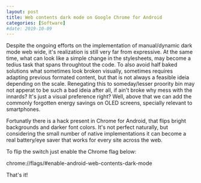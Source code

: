 ```yaml
---
layout: post
title: Web contents dark mode on Google Chrome for Android
categories: [Software]
#date: 2019-10-09
---
```


Despite the ongoing efforts on the implementation of manual/dynamic dark mode web wide, it's realization is still very far from expressive. At the same time, what can look like a simple change in the stylesheets, may become a tedius task that spans throughtout the code. To also avoid half baked solutions what sometimes look broken visually, sometimes requires adapting previous formated content, but that is not always a feasible ideia depending on the scale. Renegating this to someday/lesser proority bin may not apperat to be such a bad ideia after all, if ain't broke why mess with the innards? It's just a visual preference right? Well, above that we can add the commonly forgotten energy savings on OLED screens, specially relevant to smartphones.

Fortunatly there is a hack present in Chrome for Android, that flips bright backgrounds and darker font colors. It's not perfect naturally, but considering the small number of native implementations it can become a real battery/eye saver that works for every site across the web.

To flip the switch just enable the Chrome flag below:
<p class="message">chrome://flags/#enable-android-web-contents-dark-mode</p>
That's it!
